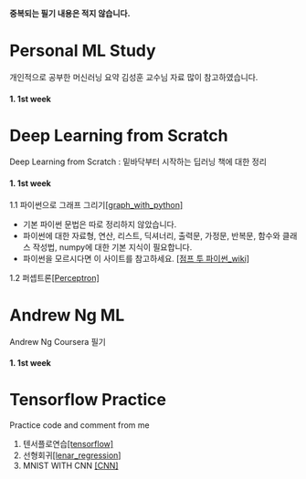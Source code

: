 **중복되는 필기 내용은 적지 않습니다.**

# Personal ML Study
개인적으로 공부한 머신러닝 요약
김성훈 교수님 자료 많이 참고하였습니다.

#### 1. 1st week




# Deep Learning from Scratch
Deep Learning from Scratch : 밑바닥부터 시작하는 딥러닝 책에 대한 정리

#### 1. 1st week
1.1 파이썬으로 그래프 그리기[[graph_with_python]](https://nbviewer.jupyter.org/gist/gihyunkim/4837a7e7875e9314c520ad3182a06670)
  
  - 기본 파이썬 문법은 따로 정리하지 않았습니다.
  - 파이썬에 대한 자료형, 연산, 리스트, 딕셔너리, 출력문, 가정문, 반복문, 함수와 클래스 작성법, numpy에 대한 기본 지식이 필요합니다.
  - 파이썬을 모르시다면 이 사이트를 참고하세요. [[점프 투 파이썬_wiki]](https://wikidocs.net/book/1)
  
1.2 퍼셉트론[[Perceptron]](https://nbviewer.jupyter.org/gist/gihyunkim/e872240cbd061e7dec09dc2a3d5d2161/Perceptron.ipynb)




# Andrew Ng ML
Andrew Ng Coursera 필기

#### 1. 1st week



# Tensorflow Practice
Practice code and comment from me
1. 텐서플로연습[[tensorflow]](https://nbviewer.jupyter.org/gist/gihyunkim/29178624f17b85f5559535d34da2c02d)
2. 선형회귀[[lenar_regression]](https://nbviewer.jupyter.org/gist/gihyunkim/9e4e92b4b5e5d93aa029bf8ce01bb1c1/lin_regression.ipynb)
2. MNIST WITH CNN [[CNN]](https://nbviewer.jupyter.org/gist/gihyunkim/48f6c34de43a5140e5a52dcb7e652071)

